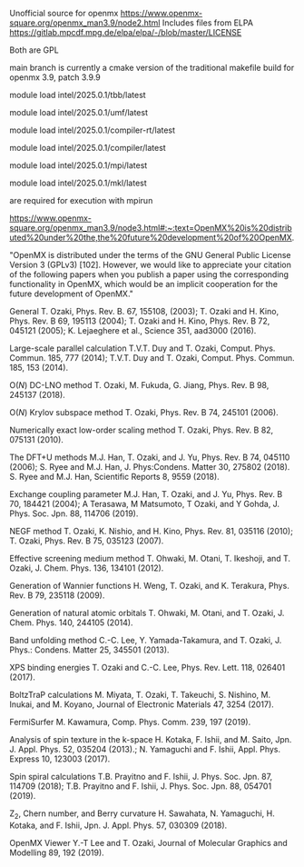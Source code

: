 Unofficial source for openmx https://www.openmx-square.org/openmx_man3.9/node2.html
Includes files from ELPA https://gitlab.mpcdf.mpg.de/elpa/elpa/-/blob/master/LICENSE

Both are GPL

main branch is currently a cmake version of the traditional makefile build for openmx 3.9, patch 3.9.9

module load intel/2025.0.1/tbb/latest

module load intel/2025.0.1/umf/latest

module load intel/2025.0.1/compiler-rt/latest

module load intel/2025.0.1/compiler/latest

module load intel/2025.0.1/mpi/latest

module load intel/2025.0.1/mkl/latest



are required for execution with mpirun



https://www.openmx-square.org/openmx_man3.9/node3.html#:~:text=OpenMX%20is%20distributed%20under%20the,the%20future%20development%20of%20OpenMX.



"OpenMX is distributed under the terms of the GNU General Public License Version 3 (GPLv3) [102]. However, we would like to appreciate your citation of the following papers when you publish a paper using the corresponding functionality in OpenMX, which would be an implicit cooperation for the future development of OpenMX."

General
T. Ozaki, Phys. Rev. B. 67, 155108, (2003); T. Ozaki and H. Kino, Phys. Rev. B 69, 195113 (2004); T. Ozaki and H. Kino, Phys. Rev. B 72, 045121 (2005); K. Lejaeghere et al., Science 351, aad3000 (2016).

Large-scale parallel calculation
T.V.T. Duy and T. Ozaki, Comput. Phys. Commun. 185, 777 (2014); T.V.T. Duy and T. Ozaki, Comput. Phys. Commun. 185, 153 (2014).

O($N$) DC-LNO method
T. Ozaki, M. Fukuda, G. Jiang, Phys. Rev. B 98, 245137 (2018).

O($N$) Krylov subspace method
T. Ozaki, Phys. Rev. B 74, 245101 (2006).

Numerically exact low-order scaling method
T. Ozaki, Phys. Rev. B 82, 075131 (2010).

The DFT+U methods
M.J. Han, T. Ozaki, and J. Yu, Phys. Rev. B 74, 045110 (2006); S. Ryee and M.J. Han, J. Phys:Condens. Matter 30, 275802 (2018). S. Ryee and M.J. Han, Scientific Reports 8, 9559 (2018).

Exchange coupling parameter
M.J. Han, T. Ozaki, and J. Yu, Phys. Rev. B 70, 184421 (2004); A Terasawa, M Matsumoto, T Ozaki, and Y Gohda, J. Phys. Soc. Jpn. 88, 114706 (2019).

NEGF method
T. Ozaki, K. Nishio, and H. Kino, Phys. Rev. 81, 035116 (2010); T. Ozaki, Phys. Rev. B 75, 035123 (2007).

Effective screening medium method
T. Ohwaki, M. Otani, T. Ikeshoji, and T. Ozaki, J. Chem. Phys. 136, 134101 (2012).

Generation of Wannier functions
H. Weng, T. Ozaki, and K. Terakura, Phys. Rev. B 79, 235118 (2009).

Generation of natural atomic orbitals
T. Ohwaki, M. Otani, and T. Ozaki, J. Chem. Phys. 140, 244105 (2014).

Band unfolding method
C.-C. Lee, Y. Yamada-Takamura, and T. Ozaki, J. Phys.: Condens. Matter 25, 345501 (2013).

XPS binding energies
T. Ozaki and C.-C. Lee, Phys. Rev. Lett. 118, 026401 (2017).

BoltzTraP calculations
M. Miyata, T. Ozaki, T. Takeuchi, S. Nishino, M. Inukai, and M. Koyano, Journal of Electronic Materials 47, 3254 (2017).

FermiSurfer
M. Kawamura, Comp. Phys. Comm. 239, 197 (2019).

Analysis of spin texture in the k-space
H. Kotaka, F. Ishii, and M. Saito, Jpn. J. Appl. Phys. 52, 035204 (2013).; N. Yamaguchi and F. Ishii, Appl. Phys. Express 10, 123003 (2017).

Spin spiral calculations
T.B. Prayitno and F. Ishii, J. Phys. Soc. Jpn. 87, 114709 (2018); T.B. Prayitno and F. Ishii, J. Phys. Soc. Jpn. 88, 054701 (2019).

Z$_2$, Chern number, and Berry curvature
H. Sawahata, N. Yamaguchi, H. Kotaka, and F. Ishii, Jpn. J. Appl. Phys. 57, 030309 (2018).

OpenMX Viewer
Y.-T Lee and T. Ozaki, Journal of Molecular Graphics and Modelling 89, 192 (2019).
